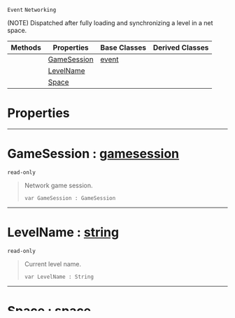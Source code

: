  `Event` `Networking`



(NOTE) Dispatched after fully loading and synchronizing a level in a net space.

|Methods|Properties|Base Classes|Derived Classes|
|---|---|---|---|
| |[ GameSession](https://github.com/dragonCASTjosh/PlasmaDocs/blob/master/code_reference/class_reference/netlevelstarted.markdown#gamesession-plasma-engine)|[event](https://github.com/dragonCASTjosh/PlasmaDocs/blob/master/code_reference/class_reference/event.markdown)| |
| |[ LevelName](https://github.com/dragonCASTjosh/PlasmaDocs/blob/master/code_reference/class_reference/netlevelstarted.markdown#levelname-plasma-engine-do)| | |
| |[ Space](https://github.com/dragonCASTjosh/PlasmaDocs/blob/master/code_reference/class_reference/netlevelstarted.markdown#space-plasma-engine-docume)| | |


 #  Properties


---  
 #  GameSession : [gamesession](https://github.com/dragonCASTjosh/PlasmaDocs/blob/master/code_reference/class_reference/gamesession.markdown)

 `read-only`

> Network game session.
> ``` lang=cpp, name=Lightning
> var GameSession : GameSession


---  
 #  LevelName : [string](https://github.com/dragonCASTjosh/PlasmaDocs/blob/master/code_reference/lightning_base_types/string.markdown)

 `read-only`

> Current level name.
> ``` lang=cpp, name=Lightning
> var LevelName : String


---  
 #  Space : [space](https://github.com/dragonCASTjosh/PlasmaDocs/blob/master/code_reference/class_reference/space.markdown)

 `read-only`

> Network space.
> ``` lang=cpp, name=Lightning
> var Space : Space


---  
 #  Methods


---  
 

 